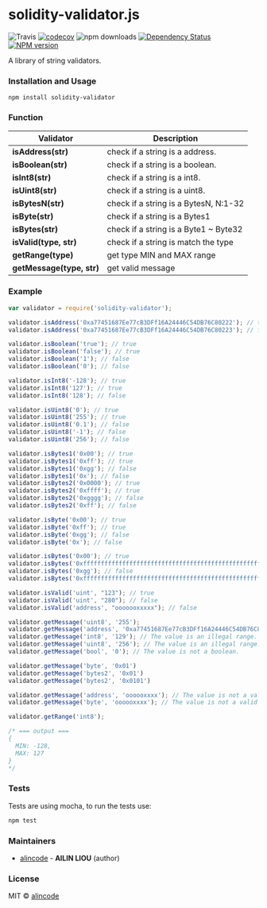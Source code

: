 # solidity-validator.js

![Travis](https://img.shields.io/travis/alincode/solidity-validator.js.svg)
[![codecov](https://codecov.io/gh/alincode/solidity-validator.js/branch/master/graph/badge.svg)](https://codecov.io/gh/alincode/solidity-validator.js)
![npm downloads](https://img.shields.io/npm/dt/solidity-validator.svg)
[![Dependency Status](https://img.shields.io/david/alincode/solidity-validator.js.svg?style=flat)](https://david-dm.org/alincode/solidity-validator.js)
[![NPM version][npm-image]][npm-url] 

A library of string validators.

### Installation and Usage

```
npm install solidity-validator
```

### Function

| Validator                 | Description                           |
|---------------------------|---------------------------------------|
| **isAddress(str)**        | check if a string is a address.       |
| **isBoolean(str)**        | check if a string is a boolean.       |
| **isInt8(str)**           | check if a string is a int8.          |
| **isUint8(str)**          | check if a string is a uint8.         |
| **isBytesN(str)**         | check if a string is a BytesN, N:1-32 |
| **isByte(str)**           | check if a string is a Bytes1         |
| **isBytes(str)**          | check if a string is a Byte1 ~ Byte32 |
| **isValid(type, str)**    | check if a string is match the type   |
| **getRange(type)**        | get type MIN and MAX range            |
| **getMessage(type, str)** | get valid message                     |

### Example

```js
var validator = require('solidity-validator');

validator.isAddress('0xa77451687Ee77cB3DFf16A24446C54DB76C80222'); // true
validator.isAddress('0xa77451687Ee77cB3DFf16A24446C54DB76C80223'); // false

validator.isBoolean('true'); // true
validator.isBoolean('false'); // true
validator.isBoolean('1'); // false
validator.isBoolean('0'); // false

validator.isInt8('-128'); // true
validator.isInt8('127'); // true
validator.isInt8('128'); // false

validator.isUint8('0'); // true
validator.isUint8('255'); // true
validator.isUint8('0.1'); // false
validator.isUint8('-1'); // false
validator.isUint8('256'); // false

validator.isBytes1('0x00'); // true
validator.isBytes1('0xff'); // true
validator.isBytes1('0xgg'); // false
validator.isBytes1('0x'); // false
validator.isBytes2('0x0000'); // true
validator.isBytes2('0xffff'); // true
validator.isBytes2('0xgggg'); // false
validator.isBytes2('0xff'); // false

validator.isByte('0x00'); // true
validator.isByte('0xff'); // true
validator.isByte('0xgg'); // false
validator.isByte('0x'); // false

validator.isBytes('0x00'); // true
validator.isBytes('0xffffffffffffffffffffffffffffffffffffffffffffffffffffffffffffffff'); // true
validator.isBytes('0xgg'); // false
validator.isBytes('0xffffffffffffffffffffffffffffffffffffffffffffffffffffffffffffffffff'); // false

validator.isValid('uint', "123"); // true
validator.isValid('uint', "280"); // false
validator.isValid('address', "ooooooxxxxx"); // false

validator.getMessage('uint8', '255');
validator.getMessage('address', '0xa77451687Ee77cB3DFf16A24446C54DB76C80222');
validator.getMessage('int8', '129'); // The value is an illegal range.
validator.getMessage('uint8', '256'); // The value is an illegal range.
validator.getMessage('bool', '0'); // The value is not a boolean.

validator.getMessage('byte', '0x01')
validator.getMessage('bytes2', '0x01')
validator.getMessage('bytes2', '0x0101')

validator.getMessage('address', 'oooooxxxx'); // The value is not a valid address.
validator.getMessage('byte', 'oooooxxxx'); // The value is not a valid bytes.
```

```js
validator.getRange('int8');

/* === output ===
{
  MIN: -128,
  MAX: 127
}
*/
```

### Tests

Tests are using mocha, to run the tests use:

```sh
npm test
```

### Maintainers

- [alincode](https://github.com/alincode) - **AILIN LIOU** (author)

### License
MIT © [alincode](https://github.com/alincode)

[npm-url]: https://npmjs.org/package/solidity-validator
[npm-image]: http://img.shields.io/npm/v/solidity-validator.svg
